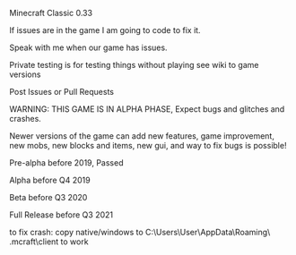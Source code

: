 Minecraft Classic 0.33

If issues are in the game I am going to code to fix it.

Speak with me when our game has issues.

Private testing is for testing things without playing see wiki to game versions

Post Issues or Pull Requests

WARNING: THIS GAME IS IN ALPHA PHASE, Expect bugs and glitches and crashes.

Newer versions of the game can add new features, game improvement, new mobs, new blocks and items, new gui, and way to fix bugs is possible!

Pre-alpha before 2019, Passed

Alpha before Q4 2019

Beta before Q3 2020

Full Release before Q3 2021


to fix crash: copy native/windows to C:\Users\User\AppData\Roaming\ .mcraft\client to work

